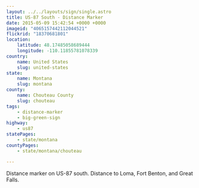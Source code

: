 ```yaml
---
layout: ../../layouts/sign/single.astro
title: US-87 South - Distance Marker
date: 2015-05-09 15:42:54 +0000 +0000
imageid: "4065157442112044521"
flickrid: "18370681801"
location:
    latitude: 48.17485058689444
    longitude: -110.11855781078339
country:
    name: United States
    slug: united-states
state:
    name: Montana
    slug: montana
county:
    name: Chouteau County
    slug: chouteau
tags:
    - distance-marker
    - big-green-sign
highway:
    - us87
statePages:
    - state/montana
countyPages:
    - state/montana/chouteau

---
```

Distance marker on US-87 south.  Distance to Loma, Fort Benton, and Great Falls.
